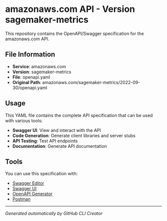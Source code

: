 # amazonaws.com API - Version sagemaker-metrics

This repository contains the OpenAPI/Swagger specification for the amazonaws.com API.

## File Information

- **Service**: amazonaws.com
- **Version**: sagemaker-metrics
- **File**: openapi.yaml
- **Original Path**: amazonaws.com/sagemaker-metrics/2022-09-30/openapi.yaml

## Usage

This YAML file contains the complete API specification that can be used with various tools:

- **Swagger UI**: View and interact with the API
- **Code Generation**: Generate client libraries and server stubs
- **API Testing**: Test API endpoints
- **Documentation**: Generate API documentation

## Tools

You can use this specification with:

- [Swagger Editor](https://editor.swagger.io/)
- [Swagger UI](https://swagger.io/tools/swagger-ui/)
- [OpenAPI Generator](https://openapi-generator.tech/)
- [Postman](https://www.postman.com/)

---

*Generated automatically by GitHub CLI Creator*
